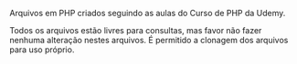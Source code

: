 Arquivos em PHP criados seguindo as aulas do Curso de PHP da Udemy.

Todos os arquivos estão livres para consultas, mas favor não fazer nenhuma alteração nestes arquivos. É permitido a clonagem dos arquivos para uso próprio.

